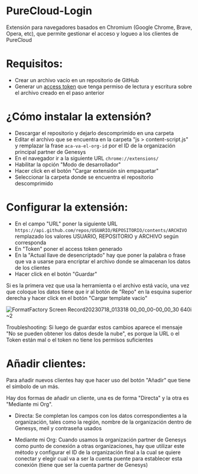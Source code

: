 # PureCloud-Login

Extensión para navegadores basados en Chromium (Google Chrome, Brave, Opera, etc), que permite gestionar el acceso y logueo a los clientes de PureCloud

# Requisitos:
* Crear un archivo vacío en un repositorio de GitHub
* Generar un [access token](https://docs.github.com/en/authentication/keeping-your-account-and-data-secure/managing-your-personal-access-tokens) que tenga permiso de lectura y escritura sobre el archivo creado en el paso anterior


# ¿Cómo instalar la extensión?
* Descargar el repositorio y dejarlo descomprimido en una carpeta
* Editar el archivo que se encuentra en la carpeta "js > content-script.js" y remplazar la frase `aca-va-el-org-id` por el ID de la organización principal partner de Genesys
* En el navegador ir a la siguiente URL `chrome://extensions/`
* Habilitar la opción "Modo de desarrollador"
* Hacer click en el botón "Cargar extensión sin empaquetar"
* Seleccionar la carpeta donde se encuentra el repositorio descomprimido


# Configurar la extensión:
* En el campo "URL" poner la siguiente URL `https://api.github.com/repos/USUARIO/REPOSITORIO/contents/ARCHIVO` remplazado los valores USUARIO, REPOSITORIO y ARCHIVO según corresponda
* En "Token" poner el access token generado
* En la "Actual llave de desencriptado" hay que poner la palabra o frase que va a usarse para encriptar el archivo donde se almacenan los datos de los clientes
* Hacer click en el botón "Guardar"
  
Si es la primera vez que usa la herramienta o el archivo está vacío, una vez que coloque los datos tiene que ir al botón de "Repo" en la esquina superior derecha y hacer click en el botón "Cargar template vacio"

![FormatFactory Screen Record20230718_013318 00_00_00-00_00_30  640i ~2](https://github.com/lavoratonicolas/PureCloud-Login/assets/14341416/cce126f1-e6c4-4276-8782-6c5d4481af10)

Troubleshooting: Si luego de guardar estos cambios aparece el mensaje "No se pueden obtener los datos desde la nube", es porque la URL o el Token están mal o el token no tiene los permisos suficientes

# Añadir clientes:
Para añadir nuevos clientes hay que hacer uso del botón "Añadir" que tiene el símbolo de un más.

Hay dos formas de añadir un cliente, una es de forma "Directa" y la otra es "Mediante mi Org".

* Directa:
Se completan los campos con los datos correspondientes a la organización, tales como la región, nombre de la organización dentro de Genesys, meil y contraseña usados

* Mediante mi Org:
Cuando usamos la organización partner de Genesys como punto de conexión a otras organizaciones, hay que utilizar este método y configurar el ID de la organización final a la cual se quiere conectar y elegir cual va a ser la cuenta puente para establecer esta conexión (tiene que ser la cuenta partner de Genesys)

